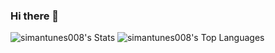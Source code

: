 ### Hi there 👋


![simantunes008's Stats](https://github-readme-stats.vercel.app/api?username=simantunes008&theme=prussian&show_icons=true&hide_border=true&count_private=true) ![simantunes008's Top Languages](https://github-readme-stats.vercel.app/api/top-langs/?username=simantunes008&theme=prussian&show_icons=true&hide_border=true&layout=compact)


<!--
**simantunes008/simantunes008** is a ✨ _special_ ✨ repository because its `README.md` (this file) appears on your GitHub profile.

Here are some ideas to get you started:

- 🔭 I’m currently working on ...
- 🌱 I’m currently learning ...
- 👯 I’m looking to collaborate on ...
- 🤔 I’m looking for help with ...
- 💬 Ask me about ...
- 📫 How to reach me: ...
- 😄 Pronouns: ...
- ⚡ Fun fact: ...
-->
